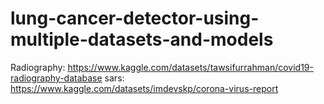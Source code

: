 # lung-cancer-detector-using-multiple-datasets-and-models
Radiography:
https://www.kaggle.com/datasets/tawsifurrahman/covid19-radiography-database
sars:
https://www.kaggle.com/datasets/imdevskp/corona-virus-report
